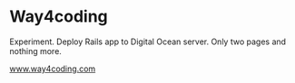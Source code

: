 # Way4coding

Experiment. Deploy Rails app to Digital Ocean server. Only two pages and nothing more.

www.way4coding.com
